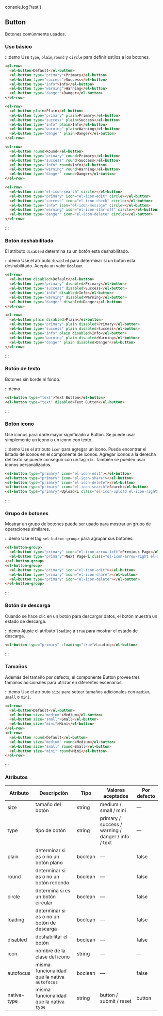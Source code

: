 console.log('test')
## Button

Botones comúnmente usados.

### Uso básico

:::demo Use `type`, `plain`,`round` y `circle` para definir estilos a los botones.

```html
<el-row>
  <el-button>Default</el-button>
  <el-button type="primary">Primary</el-button>
  <el-button type="success">Success</el-button>
  <el-button type="info">Info</el-button>
  <el-button type="warning">Warning</el-button>
  <el-button type="danger">Danger</el-button>
</el-row>

<el-row>
  <el-button plain>Plain</el-button>
  <el-button type="primary" plain>Primary</el-button>
  <el-button type="success" plain>Success</el-button>
  <el-button type="info" plain>Info</el-button>
  <el-button type="warning" plain>Warning</el-button>
  <el-button type="danger" plain>Danger</el-button>
</el-row>

<el-row>
  <el-button round>Round</el-button>
  <el-button type="primary" round>Primary</el-button>
  <el-button type="success" round>Success</el-button>
  <el-button type="info" round>Info</el-button>
  <el-button type="warning" round>Warning</el-button>
  <el-button type="danger" round>Danger</el-button>
</el-row>

<el-row>
  <el-button icon="el-icon-search" circle></el-button>
  <el-button type="primary" icon="el-icon-edit" circle></el-button>
  <el-button type="success" icon="el-icon-check" circle></el-button>
  <el-button type="info" icon="el-icon-message" circle></el-button>
  <el-button type="warning" icon="el-icon-star-off" circle></el-button>
  <el-button type="danger" icon="el-icon-delete" circle></el-button>
</el-row>
```
:::

### Botón deshabilitado

El atributo `disabled` determina su un botón esta deshabilitado.

:::demo Use el atributo `disabled` para determinar si un botón esta deshabilitado. Acepta un valor `Boolean`.

```html
<el-row>
  <el-button disabled>Default</el-button>
  <el-button type="primary" disabled>Primary</el-button>
  <el-button type="success" disabled>Success</el-button>
  <el-button type="info" disabled>Info</el-button>
  <el-button type="warning" disabled>Warning</el-button>
  <el-button type="danger" disabled>Danger</el-button>
</el-row>

<el-row>
  <el-button plain disabled>Plain</el-button>
  <el-button type="primary" plain disabled>Primary</el-button>
  <el-button type="success" plain disabled>Success</el-button>
  <el-button type="info" plain disabled>Info</el-button>
  <el-button type="warning" plain disabled>Warning</el-button>
  <el-button type="danger" plain disabled>Danger</el-button>
</el-row>
```
:::

### Botón de texto

Botones sin borde ni fondo.

:::demo
```html
<el-button type="text">Text Button</el-button>
<el-button type="text" disabled>Text Button</el-button>
```
:::

### Botón icono

Use iconos para darle mayor significado a Button. Se puede usar simplemente un icono o un icono con texto.

:::demo Use el atributo `icon` para agregar un icono. Puede encontrar el listado de iconos en el componente de iconos. Agregar iconos a la derecha del texto se puede conseguir con un tag `<i>`. También se pueden usar iconos personalizados.

```html
<el-button type="primary" icon="el-icon-edit"></el-button>
<el-button type="primary" icon="el-icon-share"></el-button>
<el-button type="primary" icon="el-icon-delete"></el-button>
<el-button type="primary" icon="el-icon-search">Search</el-button>
<el-button type="primary">Upload<i class="el-icon-upload el-icon-right"></i></el-button>
```
:::

### Grupo de botones

Mostrar un grupo de botones puede ser usado para mostrar un grupo de operaciones similares.

:::demo Use el tag `<el-button-group>` para agrupar sus botones.

```html
<el-button-group>
  <el-button type="primary" icon="el-icon-arrow-left">Previous Page</el-button>
  <el-button type="primary">Next Page<i class="el-icon-arrow-right el-icon-right"></i></el-button>
</el-button-group>
<el-button-group>
  <el-button type="primary" icon="el-icon-edit"></el-button>
  <el-button type="primary" icon="el-icon-share"></el-button>
  <el-button type="primary" icon="el-icon-delete"></el-button>
</el-button-group>
```
:::

### Botón de descarga 

Cuando se hace clic en un botón para descargar datos, el botón muestra un estado de descarga.

:::demo Ajuste el atributo `loading` a `true` para mostrar el estado de descarga.

```html
<el-button type="primary" :loading="true">Loading</el-button>
```
:::

### Tamaños

Además del tamaño por defecto, el componente Button provee tres tamaños adicionales para utilizar en diferentes escenarios.

:::demo Use el atributo `size` para setear tamaños adicionales con `medium`, `small` o `mini`.

```html
<el-row>
  <el-button>Default</el-button>
  <el-button size="medium">Medium</el-button>
  <el-button size="small">Small</el-button>
  <el-button size="mini">Mini</el-button>
</el-row>
<el-row>
  <el-button round>Default</el-button>
  <el-button size="medium" round>Medium</el-button>
  <el-button size="small" round>Small</el-button>
  <el-button size="mini" round>Mini</el-button>
</el-row>
```
:::

### Atributos
| Atributo    | Descripción                                   | Tipo    | Valores aceptados                                  | Por defecto |
| ----------- | --------------------------------------------- | ------- | -------------------------------------------------- | ----------- |
| size        | tamaño del botón                              | string  | medium / small / mini                              | —           |
| type        | tipo de botón                                 | string  | primary / success / warning / danger / info / text | —           |
| plain       | determinar si es o no un botón plano          | boolean | —                                                  | false       |
| round       | determinar si es o no un botón redondo        | boolean | —                                                  | false       |
| circle      | determina si es un botón circular             | boolean | —                                                  | false       |
| loading     | determinar si es o no un botón de descarga    | boolean | —                                                  | false       |
| disabled    | deshabilitar el botón                         | boolean | —                                                  | false       |
| icon        | nombre de la clase del icono                  | string  | —                                                  | —           |
| autofocus   | misma funcionalidad que la nativa `autofocus` | boolean | —                                                  | false       |
| native-type | misma funcionalidad que la nativa `type`      | string  | button / submit / reset                            | button      |
